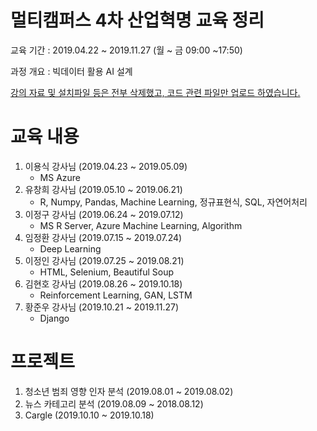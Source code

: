 # 멀티캠퍼스 4차 산업혁명 교육 정리

교육 기간 : 2019.04.22 ~ 2019.11.27 (월 ~ 금 09:00 ~17:50)

과정 개요 : 빅데이터 활용 AI 설계

<u>강의 자료 및 설치파일 등은 전부 삭제했고, 코드 관련 파일만 업로드 하였습니다.</u>

# 교육 내용

1. 이용식 강사님 (2019.04.23 ~ 2019.05.09)
   - MS Azure
2. 유창희 강사님 (2019.05.10 ~ 2019.06.21)
   - R, Numpy, Pandas, Machine Learning, 정규표현식, SQL, 자연어처리
3. 이정구 강사님 (2019.06.24 ~ 2019.07.12)
   - MS R Server, Azure Machine Learning, Algorithm
4. 임정환 강사님 (2019.07.15 ~ 2019.07.24)
   - Deep Learning
5. 이정인 강사님 (2019.07.25 ~ 2019.08.21)
   - HTML, Selenium, Beautiful Soup
6. 김현호 강사님 (2019.08.26 ~ 2019.10.18)
   - Reinforcement Learning, GAN, LSTM
7. 황준우 강사님 (2019.10.21 ~ 2019.11.27)
   - Django

# 프로젝트

1. 청소년 범죄 영향 인자 분석 (2019.08.01 ~ 2019.08.02)
2. 뉴스 카테고리 분석 (2019.08.09 ~ 2018.08.12)
3. Cargle (2019.10.10 ~ 2019.10.18)

